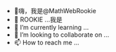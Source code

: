 - 👋嗨，我是@MathWebRookie
- 👀 ROOKIE ...我是
- 🌱 I’m currently learning ...
- 💞️ I’m looking to collaborate on ...
- 📫 How to reach me ...

<!---
MathWebRookie/MathWebRookie is a ✨ special ✨ repository because its `README.md` (this file) appears on your GitHub profile.
You can click the Preview link to take a look at your changes.
--->
